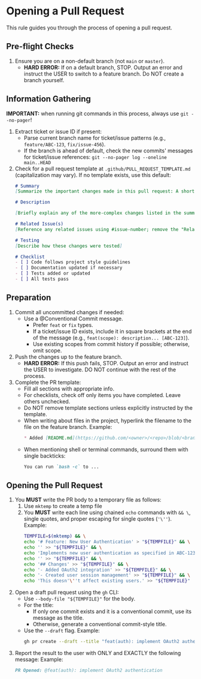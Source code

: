 # Opening a Pull Request

This rule guides you through the process of opening a pull request.

## Pre-flight Checks

1. Ensure you are on a non-default branch (not `main` or `master`).
	- **HARD ERROR:** If on a default branch, STOP. Output an error and instruct the USER to switch to a feature branch. Do NOT create a branch yourself.

## Information Gathering

**IMPORTANT:** when running git commands in this process, always use `git --no-pager`!

1. Extract ticket or issue ID if present:
	- Parse current branch name for ticket/issue patterns (e.g., `feature/ABC-123`, `fix/issue-456`).
	- If the branch is ahead of default, check the new commits' messages for ticket/issue references: `git --no-pager log --oneline main..HEAD`
2. Check for a pull request template at `.github/PULL_REQUEST_TEMPLATE.md` (capitalization may vary). If no template exists, use this default:
	```markdown
	# Summary
	[Summarize the important changes made in this pull request: A short numbered list sorted from "most impactful" to "least impactful"]

    # Description

    [Briefly explain any of the more-complex changes listed in the summary section]

	# Related Issue(s)
	[Reference any related issues using #issue-number; remove the "Related Issues" section entirely if no issues]

	# Testing
	[Describe how these changes were tested]

	# Checklist
	- [ ] Code follows project style guidelines
	- [ ] Documentation updated if necessary
	- [ ] Tests added or updated
	- [ ] All tests pass
	```

## Preparation

1. Commit all uncommitted changes if needed:
	- Use a @Conventional Commit message.
		- Prefer `feat` or `fix` types.
		- If a ticket/issue ID exists, include it in square brackets at the end of the message (e.g., `feat(scope): description... [ABC-123]`).
		- Use existing scopes from commit history if possible; otherwise, omit scope.
2. Push the changes up to the feature branch.
    - **HARD ERROR:** If this push fails, STOP. Output an error and instruct the USER to investigate. DO NOT continue with the rest of the process.
3. Complete the PR template:
	- Fill all sections with appropriate info.
	- For checklists, check off only items you have completed. Leave others unchecked.
	- Do NOT remove template sections unless explicitly instructed by the template.
    - When writing about files in the project, hyperlink the filename to the file on the feature branch. Example:
		```markdown
        * Added [README.md](https://github.com/<owner>/<repo>/blob/<branch>/docs/README.md) to doc site
		```
    - When mentioning shell or terminal commands, surround them with single backticks:
		```markdown
        You can run `bash -c` to ...
		```

## Opening the Pull Request

1. You **MUST** write the PR body to a temporary file as follows:
	1. Use `mktemp` to create a temp file
	2. You **MUST** write each line using chained `echo` commands with `&& \`, single quotes, and proper escaping for single quotes (`'\''`).
		Example:
		```bash
		TEMPFILE=$(mktemp) && \
		echo '# Feature: New User Authentication' > "${TEMPFILE}" && \
		echo '' >> "${TEMPFILE}" && \
		echo 'Implements new user authentication as specified in ABC-123.' >> "${TEMPFILE}" && \
		echo '' >> "${TEMPFILE}" && \
		echo '## Changes' >> "${TEMPFILE}" && \
		echo '- Added OAuth2 integration' >> "${TEMPFILE}" && \
		echo '- Created user session management' >> "${TEMPFILE}" && \
		echo 'This doesn'\''t affect existing users.' >> "${TEMPFILE}"
		```
2. Open a draft pull request using the `gh` CLI:
	- Use `--body-file "${TEMPFILE}"` for the body.
	- For the title:
		- If only one commit exists and it is a conventional commit, use its message as the title.
		- Otherwise, generate a conventional commit-style title.
	- Use the `--draft` flag.
		Example:
		```bash
		gh pr create --draft --title "feat(auth): implement OAuth2 authentication" --body-file $TEMPFILE
		```
3. Report the result to the user with ONLY and EXACTLY the following message:
	Example:
	```markdown
	PR Opened: @feat(auth): implement OAuth2 authentication
	```
